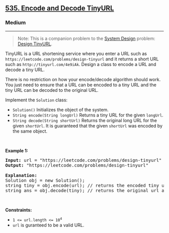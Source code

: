 <h2><a href="https://leetcode.com/problems/encode-and-decode-tinyurl/">535. Encode and Decode TinyURL</a></h2><h3>Medium</h3><hr><div style="user-select: auto;"><blockquote style="user-select: auto;">Note: This is a companion problem to the <a href="https://leetcode.com/discuss/interview-question/system-design/" target="_blank" style="user-select: auto;">System Design</a> problem: <a href="https://leetcode.com/discuss/interview-question/124658/Design-a-URL-Shortener-(-TinyURL-)-System/" target="_blank" style="user-select: auto;">Design TinyURL</a>.</blockquote>

<p style="user-select: auto;">TinyURL is a URL shortening service where you enter a URL such as <code style="user-select: auto;">https://leetcode.com/problems/design-tinyurl</code> and it returns a short URL such as <code style="user-select: auto;">http://tinyurl.com/4e9iAk</code>. Design a class to encode a URL and decode a tiny URL.</p>

<p style="user-select: auto;">There is no restriction on how your encode/decode algorithm should work. You just need to ensure that a URL can be encoded to a tiny URL and the tiny URL can be decoded to the original URL.</p>

<p style="user-select: auto;">Implement the <code style="user-select: auto;">Solution</code> class:</p>

<ul style="user-select: auto;">
	<li style="user-select: auto;"><code style="user-select: auto;">Solution()</code> Initializes the object of the system.</li>
	<li style="user-select: auto;"><code style="user-select: auto;">String encode(String longUrl)</code> Returns a tiny URL for the given <code style="user-select: auto;">longUrl</code>.</li>
	<li style="user-select: auto;"><code style="user-select: auto;">String decode(String shortUrl)</code> Returns the original long URL for the given <code style="user-select: auto;">shortUrl</code>. It is guaranteed that the given <code style="user-select: auto;">shortUrl</code> was encoded by the same object.</li>
</ul>

<p style="user-select: auto;">&nbsp;</p>
<p style="user-select: auto;"><strong class="example" style="user-select: auto;">Example 1:</strong></p>

<pre style="user-select: auto;"><strong style="user-select: auto;">Input:</strong> url = "https://leetcode.com/problems/design-tinyurl"
<strong style="user-select: auto;">Output:</strong> "https://leetcode.com/problems/design-tinyurl"

<strong style="user-select: auto;">Explanation:</strong>
Solution obj = new Solution();
string tiny = obj.encode(url); // returns the encoded tiny url.
string ans = obj.decode(tiny); // returns the original url after deconding it.
</pre>

<p style="user-select: auto;">&nbsp;</p>
<p style="user-select: auto;"><strong style="user-select: auto;">Constraints:</strong></p>

<ul style="user-select: auto;">
	<li style="user-select: auto;"><code style="user-select: auto;">1 &lt;= url.length &lt;= 10<sup style="user-select: auto;">4</sup></code></li>
	<li style="user-select: auto;"><code style="user-select: auto;">url</code> is guranteed to be a valid URL.</li>
</ul>
</div>